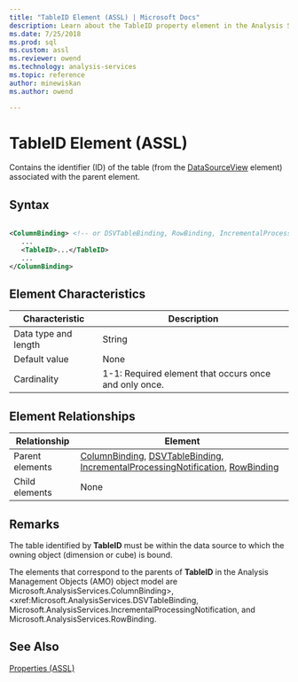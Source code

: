 ```yaml
---
title: "TableID Element (ASSL) | Microsoft Docs"
description: Learn about the TableID property element in the Analysis Services Scripting Language (ASSL) schema.
ms.date: 7/25/2018
ms.prod: sql
ms.custom: assl
ms.reviewer: owend
ms.technology: analysis-services
ms.topic: reference
author: minewiskan
ms.author: owend

---
```

# TableID Element (ASSL)

  Contains the identifier (ID) of the table (from the [DataSourceView](../objects/datasourceview-element-assl.md) element) associated with the parent element.  
  
## Syntax  
  
```xml  
  
<ColumnBinding> <!-- or DSVTableBinding, RowBinding, IncrementalProcessingNotification -->  
   ...  
   <TableID>...</TableID>  
   ...  
</ColumnBinding>  
```  
  
## Element Characteristics  
  
|Characteristic|Description|  
|--------------------|-----------------|  
|Data type and length|String|  
|Default value|None|  
|Cardinality|1-1: Required element that occurs once and only once.|  
  
## Element Relationships  
  
|Relationship|Element|  
|------------------|-------------|  
|Parent elements|[ColumnBinding](../data-type/columnbinding-data-type-assl.md), [DSVTableBinding](../data-type/dsvtablebinding-data-type-assl.md), [IncrementalProcessingNotification](../objects/incrementalprocessingnotification-element-assl.md), [RowBinding](../data-type/rowbinding-data-type-assl.md)|  
|Child elements|None|  
  
## Remarks  
 The table identified by **TableID** must be within the data source to which the owning object (dimension or cube) is bound.  
  
 The elements that correspond to the parents of **TableID** in the Analysis Management Objects (AMO) object model are Microsoft.AnalysisServices.ColumnBinding>, <xref:Microsoft.AnalysisServices.DSVTableBinding, Microsoft.AnalysisServices.IncrementalProcessingNotification, and Microsoft.AnalysisServices.RowBinding.  
  
## See Also  
 [Properties &#40;ASSL&#41;](properties-assl.md)  
  
  
